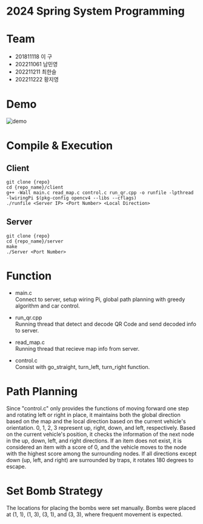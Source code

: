 # 2024 Spring System Programming

# Team
- 201811118 이 구 
- 202211061 남민영
- 202211211 최한슬
- 202211222 황지영

# Demo
![demo](https://github.com/99sphere/2024-Spring-System-Programming/assets/59161083/beb5565a-b684-4464-973a-12047003a68c)


# Compile & Execution
## Client
```
git clone {repo}
cd {repo_name}/client
g++ -Wall main.c read_map.c control.c run_qr.cpp -o runfile -lpthread -lwiringPi $(pkg-config opencv4 --libs --cflags)
./runfile <Server IP> <Port Number> <Local Direction>
```

## Server
```
git clone {repo}
cd {repo_name}/server
make
./Server <Port Number>
```

# Function
- main.c      
  Connect to server, setup wiring Pi, global path planning with greedy algorithm and car control. 
  
- run_qr.cpp     
  Running thread that detect and decode QR Code and send decoded info to server.

- read_map.c     
  Running thread that recieve map info from server.
    
- control.c     
  Consist with go_straight, turn_left, turn_right function.

# Path Planning
Since "control.c" only provides the functions of moving forward one step and rotating left or right in place, it maintains both the global direction based on the map and the local direction based on the current vehicle's orientation. 0, 1, 2, 3 represent up, right, down, and left, respectively. Based on the current vehicle's position, it checks the information of the next node in the up, down, left, and right directions. If an item does not exist, it is considered an item with a score of 0, and the vehicle moves to the node with the highest score among the surrounding nodes. If all directions except down (up, left, and right) are surrounded by traps, it rotates 180 degrees to escape.

# Set Bomb Strategy
The locations for placing the bombs were set manually. Bombs were placed at (1, 1), (1, 3), (3, 1), and (3, 3), where frequent movement is expected.

